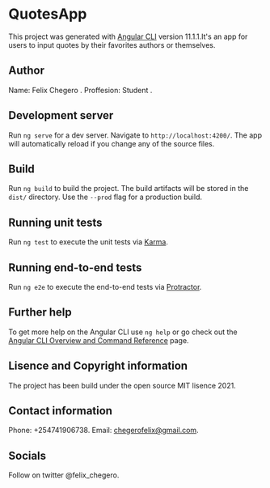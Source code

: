 # QuotesApp

This project was generated with [Angular CLI](https://github.com/angular/angular-cli) version 11.1.1.It's an app for users to input quotes by their favorites authors or themselves.

## Author

Name: Felix Chegero .
Proffesion: Student .


## Development server

Run `ng serve` for a dev server. Navigate to `http://localhost:4200/`. The app will automatically reload if you change any of the source files.


## Build

Run `ng build` to build the project. The build artifacts will be stored in the `dist/` directory. Use the `--prod` flag for a production build.

## Running unit tests

Run `ng test` to execute the unit tests via [Karma](https://karma-runner.github.io).

## Running end-to-end tests

Run `ng e2e` to execute the end-to-end tests via [Protractor](http://www.protractortest.org/).

## Further help

To get more help on the Angular CLI use `ng help` or go check out the [Angular CLI Overview and Command Reference](https://angular.io/cli) page.

## Lisence and Copyright information

The project has been build under the open source MIT lisence 2021.

## Contact information

Phone: +254741906738.
Email: chegerofelix@gmail.com.

## Socials

Follow on twitter @felix_chegero.